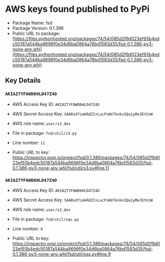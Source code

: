 # AWS keys found published to PyPi

* Package Name: fsd
* Package Version: 0.1.386
* Public URL to package: [https://files.pythonhosted.org/packages/74/54/085d2f9d023ef93b4edc50187a544ba9696f0e34d6ba0864a76bd1583d35/fsd-0.1.386-py3-none-any.whl](https://files.pythonhosted.org/packages/74/54/085d2f9d023ef93b4edc50187a544ba9696f0e34d6ba0864a76bd1583d35/fsd-0.1.386-py3-none-any.whl)

## Key Details

### `AKIAZ7YFAWD6HLD47Z4O`

* AWS Access Key ID: `AKIAZ7YFAWD6HLD47Z4O`
* AWS Secret Access Key: `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` 
* AWS role name: `user/s3_dev`
* File in package: `fsd/util/s3.py`
* Line number: `11`

* Public URL to key: https://inspector.pypi.io/project/fsd/0.1.386/packages/74/54/085d2f9d023ef93b4edc50187a544ba9696f0e34d6ba0864a76bd1583d35/fsd-0.1.386-py3-none-any.whl/fsd/util/s3.py#line.11



### `AKIAZ7YFAWD6HLD47Z4O`

* AWS Access Key ID: `AKIAZ7YFAWD6HLD47Z4O`
* AWS Secret Access Key: `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` 
* AWS role name: `user/s3_dev`
* File in package: `fsd/util/sqs.py`
* Line number: `9`

* Public URL to key: https://inspector.pypi.io/project/fsd/0.1.386/packages/74/54/085d2f9d023ef93b4edc50187a544ba9696f0e34d6ba0864a76bd1583d35/fsd-0.1.386-py3-none-any.whl/fsd/util/sqs.py#line.9


